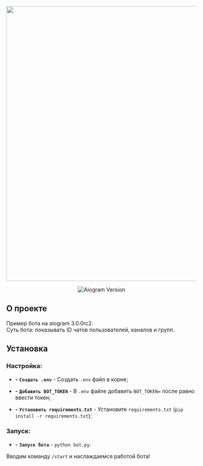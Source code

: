 <p align="center">
      <img src="https://i.ytimg.com/vi/NGMwl-J8rko/maxresdefault.jpg" width="726">
</p>

<p align="center">
   <img src="https://img.shields.io/badge/aiogram-3.0.0rc2-blue" alt="Aiogram Version">
</p>

## О проекте

Пример бота на aiogram 3.0.0rc2.<br>
Суть бота: показывать ID чатов пользователей, каналов и групп.

## Установка
### Настройка:

- **-** **`Создать .env`** - Создать `.env` файл в корне;

- **-** **`Добавить BOT_TOKEN`** - В `.env` файле добавить `BOT_TOKEN=` после равно ввести токен;

- **-** **`Установить requirements.txt`** - Установите `requirements.txt` (`pip install -r requirements.txt`);

### Запуск:

- **-** **`Запуск бота`** - `python bot.py`.

Вводим команду `/start` и наслаждаемся работой бота!
